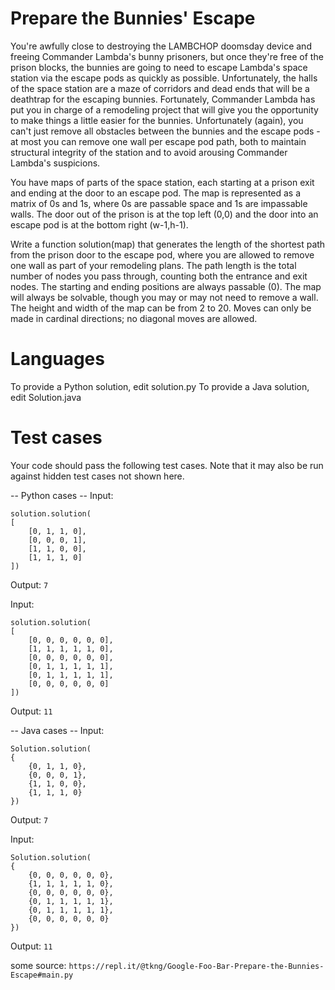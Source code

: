 Prepare the Bunnies' Escape
===========================

You're awfully close to destroying the LAMBCHOP doomsday device and freeing Commander Lambda's bunny prisoners, but once they're free of the prison blocks, the bunnies are going to need to escape Lambda's space station via the escape pods as quickly as possible. Unfortunately, the halls of the space station are a maze of corridors and dead ends that will be a deathtrap for the escaping bunnies. Fortunately, Commander Lambda has put you in charge of a remodeling project that will give you the opportunity to make things a little easier for the bunnies. Unfortunately (again), you can't just remove all obstacles between the bunnies and the escape pods - at most you can remove one wall per escape pod path, both to maintain structural integrity of the station and to avoid arousing Commander Lambda's suspicions. 

You have maps of parts of the space station, each starting at a prison exit and ending at the door to an escape pod. The map is represented as a matrix of 0s and 1s, where 0s are passable space and 1s are impassable walls. The door out of the prison is at the top left (0,0) and the door into an escape pod is at the bottom right (w-1,h-1). 

Write a function solution(map) that generates the length of the shortest path from the prison door to the escape pod, where you are allowed to remove one wall as part of your remodeling plans. The path length is the total number of nodes you pass through, counting both the entrance and exit nodes. The starting and ending positions are always passable (0). The map will always be solvable, though you may or may not need to remove a wall. The height and width of the map can be from 2 to 20. Moves can only be made in cardinal directions; no diagonal moves are allowed.

Languages
=========

To provide a Python solution, edit solution.py
To provide a Java solution, edit Solution.java

Test cases
==========
Your code should pass the following test cases.
Note that it may also be run against hidden test cases not shown here.

-- Python cases --
Input:
```
solution.solution(
[
    [0, 1, 1, 0],
    [0, 0, 0, 1],
    [1, 1, 0, 0],
    [1, 1, 1, 0]
])
```

Output:
    `7`

Input:
```
solution.solution(
[
    [0, 0, 0, 0, 0, 0],
    [1, 1, 1, 1, 1, 0],
    [0, 0, 0, 0, 0, 0],
    [0, 1, 1, 1, 1, 1],
    [0, 1, 1, 1, 1, 1],
    [0, 0, 0, 0, 0, 0]
])
```

Output:
    `11`

-- Java cases --
Input:
```
Solution.solution(
{
    {0, 1, 1, 0},
    {0, 0, 0, 1},
    {1, 1, 0, 0},
    {1, 1, 1, 0}
})
```
Output:
    `7`

Input:
```
Solution.solution(
{
    {0, 0, 0, 0, 0, 0},
    {1, 1, 1, 1, 1, 0},
    {0, 0, 0, 0, 0, 0},
    {0, 1, 1, 1, 1, 1},
    {0, 1, 1, 1, 1, 1},
    {0, 0, 0, 0, 0, 0}
})
```
Output:
    `11`




some source: `https://repl.it/@tkng/Google-Foo-Bar-Prepare-the-Bunnies-Escape#main.py`
